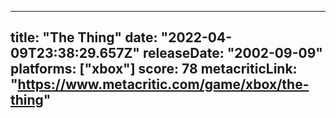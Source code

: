 
---
title: "The Thing"
date: "2022-04-09T23:38:29.657Z"
releaseDate: "2002-09-09"
platforms: ["xbox"]
score: 78
metacriticLink: "https://www.metacritic.com/game/xbox/the-thing"
---
